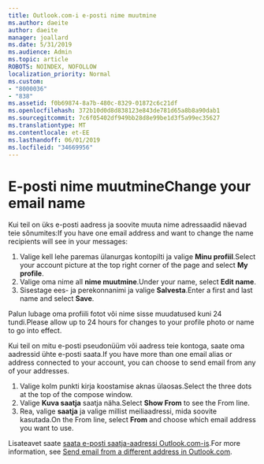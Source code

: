 ```yaml
---
title: Outlook.com-i e-posti nime muutmine
ms.author: daeite
author: daeite
manager: joallard
ms.date: 5/31/2019
ms.audience: Admin
ms.topic: article
ROBOTS: NOINDEX, NOFOLLOW
localization_priority: Normal
ms.custom:
- "8000036"
- "838"
ms.assetid: f0b69874-8a7b-480c-8329-01872c6c21df
ms.openlocfilehash: 372b10d0d8d838123e843de781d65a8b8a90dab1
ms.sourcegitcommit: 7c6f05402df949bb28d8e99be1d3f5a99ec35627
ms.translationtype: MT
ms.contentlocale: et-EE
ms.lasthandoff: 06/01/2019
ms.locfileid: "34669956"
---
```

# <a name="change-your-email-name"></a><span data-ttu-id="112af-102">E-posti nime muutmine</span><span class="sxs-lookup"><span data-stu-id="112af-102">Change your email name</span></span>

<span data-ttu-id="112af-103">Kui teil on üks e-posti aadress ja soovite muuta nime adressaadid näevad teie sõnumites:</span><span class="sxs-lookup"><span data-stu-id="112af-103">If you have one email address and want to change the name recipients will see in your messages:</span></span>
  
1. <span data-ttu-id="112af-104">Valige kell lehe paremas ülanurgas kontopilti ja valige **Minu profiil**.</span><span class="sxs-lookup"><span data-stu-id="112af-104">Select your account picture at the top right corner of the page and select **My profile**.</span></span>
1. <span data-ttu-id="112af-105">Valige oma nime all **nime muutmine**.</span><span class="sxs-lookup"><span data-stu-id="112af-105">Under your name, select **Edit name**.</span></span>
1. <span data-ttu-id="112af-106">Sisestage ees- ja perekonnanimi ja valige **Salvesta**.</span><span class="sxs-lookup"><span data-stu-id="112af-106">Enter a first and last name and select **Save**.</span></span>

<span data-ttu-id="112af-107">Palun lubage oma profiili fotot või nime sisse muudatused kuni 24 tundi.</span><span class="sxs-lookup"><span data-stu-id="112af-107">Please allow up to 24 hours for changes to your profile photo or name to go into effect.</span></span>
  
<span data-ttu-id="112af-108">Kui teil on mitu e-posti pseudonüüm või aadress teie kontoga, saate oma aadressid ühte e-posti saata.</span><span class="sxs-lookup"><span data-stu-id="112af-108">If you have more than one email alias or address connected to your account, you can choose to send email from any of your addresses.</span></span>
  
1. <span data-ttu-id="112af-109">Valige kolm punkti kirja koostamise aknas ülaosas.</span><span class="sxs-lookup"><span data-stu-id="112af-109">Select the three dots at the top of the compose window.</span></span>
1. <span data-ttu-id="112af-110">Valige **Kuva saatja** saatja näha.</span><span class="sxs-lookup"><span data-stu-id="112af-110">Select **Show From** to see the From line.</span></span>
1. <span data-ttu-id="112af-111">Rea, valige **saatja** ja valige millist meiliaadressi, mida soovite kasutada.</span><span class="sxs-lookup"><span data-stu-id="112af-111">On the From line, select **From** and choose which email address you want to use.</span></span>

<span data-ttu-id="112af-112">Lisateavet saate [saata e-posti saatja-aadressi Outlook.com-is](https://go.microsoft.com/fwlink/p/?linkid=2001701&amp;clcid=0x409).</span><span class="sxs-lookup"><span data-stu-id="112af-112">For more information, see [Send email from a different address in Outlook.com](https://go.microsoft.com/fwlink/p/?linkid=2001701&amp;clcid=0x409).</span></span>